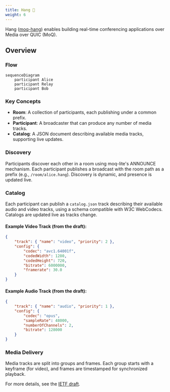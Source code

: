 ```yaml
---
title: Hang 🚧
weight: 6
---
```


Hang ([moq-hang](https://www.ietf.org/archive/id/draft-lcurley-moq-hang-00.html)) enables building real-time conferencing applications over Media over QUIC (MoQ).

## Overview

### Flow

```mermaid
sequenceDiagram
	participant Alice
	participant Relay
	participant Bob
```

### Key Concepts
- **Room**: A collection of participants, each publishing under a common prefix.
- **Participant**: A broadcaster that can produce any number of media tracks.
- **Catalog**: A JSON document describing available media tracks, supporting live updates.

### Discovery
Participants discover each other in a room using moq-lite's ANNOUNCE mechanism. Each participant publishes a broadcast with the room path as a prefix (e.g., `/room/alice.hang`). Discovery is dynamic, and presence is updated live.

### Catalog
Each participant can publish a `catalog.json` track describing their available audio and video tracks, using a schema compatible with W3C WebCodecs. Catalogs are updated live as tracks change.

#### Example Video Track (from the draft):
```json
{
	"track": { "name": "video", "priority": 2 },
	"config": {
		"codec": "avc1.64001f",
		"codedWidth": 1280,
		"codedHeight": 720,
		"bitrate": 6000000,
		"framerate": 30.0
	}
}
```

#### Example Audio Track (from the draft):
```json
{
	"track": { "name": "audio", "priority": 1 },
	"config": {
		"codec": "opus",
		"sampleRate": 48000,
		"numberOfChannels": 2,
		"bitrate": 128000
	}
}
```

### Media Delivery
Media tracks are split into groups and frames. Each group starts with a keyframe (for video), and frames are timestamped for synchronized playback.

For more details, see the [IETF draft](https://www.ietf.org/archive/id/draft-lcurley-moq-hang-00.html).
